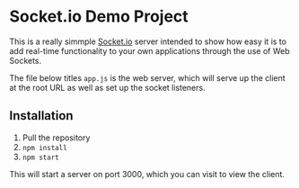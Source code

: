 Socket.io Demo Project
============

This is a really simmple [Socket.io](http://socket.io) server intended to show how easy it is to add real-time functionality to your own applications through the use of Web Sockets.

The file below titles `app.js` is the web server, which will serve up the client at the root URL as well as set up the socket listeners.

## Installation

1. Pull the repository
2. `npm install`
3. `npm start`

This will start a server on port 3000, which you can visit to view the client.